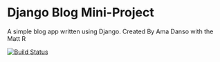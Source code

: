 # Django Blog Mini-Project

A simple blog app written using Django. Created By Ama Danso with the Matt R

[![Build Status](https://travis-ci.org/amadanso/django_blog_.svg?branch=master)](https://travis-ci.org/amadanso/django_blog_)